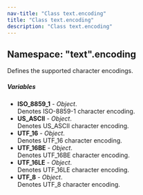 ```yaml
---
nav-title: "Class text.encoding"
title: "Class text.encoding"
description: "Class text.encoding"
---
```

## Namespace: "text".encoding
Defines the supported character encodings.

##### Variables
 - **ISO_8859_1** - _Object_.    
  Denotes ISO-8859-1 character encoding.
 - **US_ASCII** - _Object_.    
  Denotes US_ASCII character encoding.
 - **UTF_16** - _Object_.    
  Denotes UTF_16 character encoding.
 - **UTF_16BE** - _Object_.    
  Denotes UTF_16BE character encoding.
 - **UTF_16LE** - _Object_.    
  Denotes UTF_16LE character encoding.
 - **UTF_8** - _Object_.    
  Denotes UTF_8 character encoding.